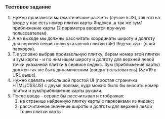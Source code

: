 ### Тестовое задание
1. Нужно произвести математические расчеты (лучше в JS), так что на входе у нас есть номер плитки карты Яндекса ,а так же зум/приближение карты (2 параметра вводятся вручную пользователем).
2. А на выходе мы должны рассчитать координаты широту и долготу для верхней левой точки указанной плитки (tile) Яндекс карт (слой парковок).
3. Т.е условно выбрав произвольную плитку, берем номер этой плитки и зум карты - и по ним ищем широту и долготу для верхней левой точки указанной плитки в сервисе яндекс. Зум (приближение карты) должен так же быть динамическим (вводит пользователь) (&z=19 в URL выше).
4. Нужно сделать небольшой простой UI (простая страничка HTML/CSS/JS) с двумя полями, куда можно было бы вносить номер плитки и зум/приближение карты руками.
5. После ввода - сервис бы рассчитывал и отображал:
   1) на странице найденную плитку карты с парковками из яндекс;
   2) рассчитанное значение широты и долготы для верхней левой точки плитки карты
